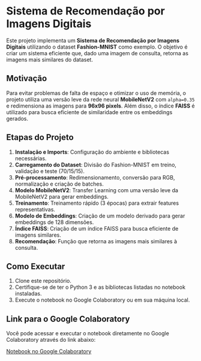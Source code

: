 # Sistema de Recomendação por Imagens Digitais  

Este projeto implementa um **Sistema de Recomendação por Imagens Digitais** utilizando o dataset **Fashion-MNIST** como exemplo. O objetivo é criar um sistema eficiente que, dado uma imagem de consulta, retorna as imagens mais similares do dataset.  

## Motivação  
Para evitar problemas de falta de espaço e otimizar o uso de memória, o projeto utiliza uma versão leve da rede neural **MobileNetV2** com `alpha=0.35` e redimensiona as imagens para **96x96 pixels**. Além disso, o índice **FAISS** é utilizado para busca eficiente de similaridade entre os embeddings gerados.  

## Etapas do Projeto  
1. **Instalação e Imports**: Configuração do ambiente e bibliotecas necessárias.  
2. **Carregamento do Dataset**: Divisão do Fashion-MNIST em treino, validação e teste (70/15/15).  
3. **Pré-processamento**: Redimensionamento, conversão para RGB, normalização e criação de batches.  
4. **Modelo MobileNetV2**: Transfer Learning com uma versão leve da MobileNetV2 para gerar embeddings.  
5. **Treinamento**: Treinamento rápido (3 épocas) para extrair features representativas.  
6. **Modelo de Embeddings**: Criação de um modelo derivado para gerar embeddings de 128 dimensões.  
7. **Índice FAISS**: Criação de um índice FAISS para busca eficiente de imagens similares.  
8. **Recomendação**: Função que retorna as imagens mais similares à consulta.  

## Como Executar  
1. Clone este repositório.  
2. Certifique-se de ter o Python 3 e as bibliotecas listadas no notebook instaladas.  
3. Execute o notebook no Google Colaboratory ou em sua máquina local.  

## Link para o Google Colaboratory 

Você pode acessar e executar o notebook diretamente no Google Colaboratory através do link abaixo:

[Notebook no Google Colaboratory](https://colab.research.google.com/)  
